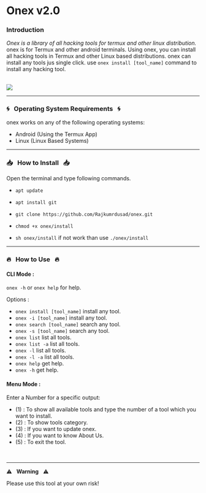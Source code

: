 # Onex v2.0

### Introduction

*Onex is a library of all hacking tools for termux and other linux distribution.*
onex is for Termux and other android terminals. Using onex, you can install all hacking tools in Termux and other Linux based distributions.
onex can install any tools jus single click. use `onex install [tool_name]` command to install any hacking tool.

<br>
<img src="https://github.com/Rajkumrdusad/onex/blob/master/doc/Logo.png"/>

------------------------------------------------------------------------

### :cyclone: &nbsp; Operating System Requirements &nbsp; :cyclone:

onex works on any of the following operating systems:<br>
- Android (Using the Termux App) <br>
- Linux (Linux Based Systems) <br>

------------------------------------------------------------------------

### :inbox_tray: &nbsp; How to Install &nbsp; :inbox_tray:

Open the terminal and type following commands.

* `apt update`

* `apt install git`

* `git clone https://github.com/Rajkumrdusad/onex.git`

* `chmod +x onex/install`

* `sh onex/install` if not work than use `./onex/install`

------------------------------------------------------------------------

### :fire: &nbsp; How to Use &nbsp; :fire:

#### CLI Mode :
`onex -h` or `onex help` for help.

Options :
- `onex install [tool_name]` install any tool.
- `onex -i [tool_name]` install any tool.
- `onex search [tool_name]` search any tool.
- `onex -s [tool_name]` search any tool.
- `onex list` list all tools.
- `onex list -a` list all tools.
- `onex -l` list all tools.
- `onex -l -a` list all tools.
- `onex help` get help.
- `onex -h` get help.

#### Menu Mode :

Enter a Number for a specific output:
- (1) : To show all available tools and type the number of a tool which you want to install.
- (2) : To show tools category.
- (3) : If you want to update onex.
- (4) : If you want to know About Us.
- (5) : To exit the tool.

<br/>

------------------------------------------------------------------------

:warning: &nbsp; **Warning** &nbsp; :warning:

Please use this tool at your own risk!


